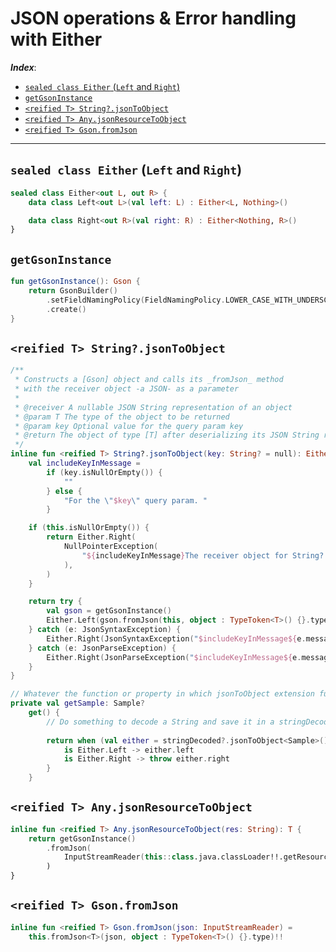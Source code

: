 <h1>JSON operations & Error handling with Either</h1>

***Index***:
<!-- TOC -->
  * [``sealed class Either`` (``Left`` and ``Right``)](#sealed-class-either-left-and-right)
  * [``getGsonInstance``](#getgsoninstance)
  * [``<reified T> String?.jsonToObject``](#reified-t-stringjsontoobject)
  * [``<reified T> Any.jsonResourceToObject``](#reified-t-anyjsonresourcetoobject)
  * [``<reified T> Gson.fromJson``](#reified-t-gsonfromjson)
<!-- TOC -->

---

## ``sealed class Either`` (``Left`` and ``Right``)

```kotlin
sealed class Either<out L, out R> {
    data class Left<out L>(val left: L) : Either<L, Nothing>()

    data class Right<out R>(val right: R) : Either<Nothing, R>()
}
```

## ``getGsonInstance``

```kotlin
fun getGsonInstance(): Gson {
    return GsonBuilder()
        .setFieldNamingPolicy(FieldNamingPolicy.LOWER_CASE_WITH_UNDERSCORES)
        .create()
}
```

## ``<reified T> String?.jsonToObject``

```kotlin
/**
 * Constructs a [Gson] object and calls its _fromJson_ method
 * with the receiver object -a JSON- as a parameter
 *
 * @receiver A nullable JSON String representation of an object
 * @param T The type of the object to be returned
 * @param key Optional value for the query param key
 * @return The object of type [T] after deserializing its JSON String representation; an exception otherwise
 */
inline fun <reified T> String?.jsonToObject(key: String? = null): Either<T, Exception> {
    val includeKeyInMessage =
        if (key.isNullOrEmpty()) {
            ""
        } else {
            "For the \"$key\" query param. "
        }

    if (this.isNullOrEmpty()) {
        return Either.Right(
            NullPointerException(
                "${includeKeyInMessage}The receiver object for String?.jsonToObject is null or empty.",
            ),
        )
    }

    return try {
        val gson = getGsonInstance()
        Either.Left(gson.fromJson(this, object : TypeToken<T>() {}.type))
    } catch (e: JsonSyntaxException) {
        Either.Right(JsonSyntaxException("$includeKeyInMessage${e.message}. ${e.stackTrace}"))
    } catch (e: JsonParseException) {
        Either.Right(JsonParseException("$includeKeyInMessage${e.message}. ${e.stackTrace}"))
    }
}

// Whatever the function or property in which jsonToObject extension function is used
private val getSample: Sample?
    get() {
        // Do something to decode a String and save it in a stringDecoded variable
    
        return when (val either = stringDecoded?.jsonToObject<Sample>()) {
            is Either.Left -> either.left
            is Either.Right -> throw either.right
        }
    }
```

## ``<reified T> Any.jsonResourceToObject``

```kotlin
inline fun <reified T> Any.jsonResourceToObject(res: String): T {
    return getGsonInstance()
        .fromJson(
            InputStreamReader(this::class.java.classLoader!!.getResourceAsStream(res)),
        )
}
```

## ``<reified T> Gson.fromJson``

```kotlin
inline fun <reified T> Gson.fromJson(json: InputStreamReader) =
    this.fromJson<T>(json, object : TypeToken<T>() {}.type)!!
```
